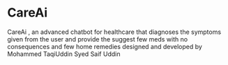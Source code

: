 # CareAi
CareAi , an advanced chatbot for healthcare that diagnoses the symptoms given from the user and provide the suggest few meds with no consequences and few home remedies
designed and developed by
Mohammed TaqiUddin
Syed Saif Uddin
